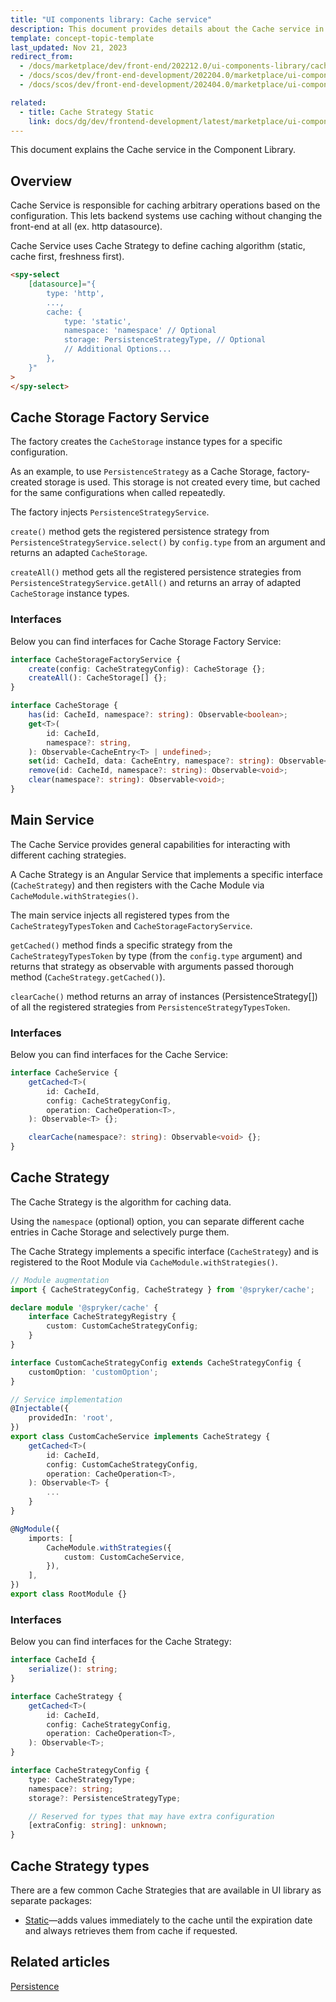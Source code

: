 ```yaml
---
title: "UI components library: Cache service"
description: This document provides details about the Cache service in the Component Library.
template: concept-topic-template
last_updated: Nov 21, 2023
redirect_from:
  - /docs/marketplace/dev/front-end/202212.0/ui-components-library/cache/
  - /docs/scos/dev/front-end-development/202204.0/marketplace/ui-components-library/cache/cache.html
  - /docs/scos/dev/front-end-development/202404.0/marketplace/ui-components-library/cache/ui-components-library-cache-service.html

related:
  - title: Cache Strategy Static
    link: docs/dg/dev/frontend-development/latest/marketplace/ui-components-library/cache/ui-components-library-cache-service-cache-strategy-static-service.html
---
```


This document explains the Cache service in the Component Library.

## Overview

Cache Service is responsible for caching arbitrary operations based on the configuration.
This lets backend systems use caching without changing the front-end at all (ex. http datasource).

Cache Service uses Cache Strategy to define caching algorithm (static, cache first, freshness first).

<!-- vale on -->
```html
<spy-select
    [datasource]="{
        type: 'http',
        ...,
        cache: {
            type: 'static',
            namespace: 'namespace' // Optional
            storage: PersistenceStrategyType, // Optional
            // Additional Options...
        },
    }"
>
</spy-select>
```
<!-- vale off -->


## Cache Storage Factory Service

The factory creates the `CacheStorage` instance types for a specific configuration.

As an example, to use `PersistenceStrategy` as a Cache Storage, factory-created storage is used.
This storage is not created every time, but cached for the same configurations when called repeatedly.

The factory injects `PersistenceStrategyService`.

`create()` method gets the registered persistence strategy from `PersistenceStrategyService.select()` by `config.type` from an argument and returns an adapted `CacheStorage`.

`createAll()` method gets all the registered persistence strategies from `PersistenceStrategyService.getAll()` and returns an array of adapted `CacheStorage` instance types.

### Interfaces

Below you can find interfaces for Cache Storage Factory Service:

```ts
interface CacheStorageFactoryService {
    create(config: CacheStrategyConfig): CacheStorage {};
    createAll(): CacheStorage[] {};
}

interface CacheStorage {
    has(id: CacheId, namespace?: string): Observable<boolean>;
    get<T>(
        id: CacheId,
        namespace?: string,
    ): Observable<CacheEntry<T> | undefined>;
    set(id: CacheId, data: CacheEntry, namespace?: string): Observable<void>;
    remove(id: CacheId, namespace?: string): Observable<void>;
    clear(namespace?: string): Observable<void>;
}
```

## Main Service

The Cache Service provides general capabilities for interacting with different caching strategies.

A Cache Strategy is an Angular Service that implements a specific interface (`CacheStrategy`) and then registers with the Cache Module via `CacheModule.withStrategies()`.

The main service injects all registered types from the `CacheStrategyTypesToken` and `CacheStorageFactoryService`.

`getCached()` method finds a specific strategy from the `CacheStrategyTypesToken` by type (from the `config.type` argument) and returns that strategy as observable with arguments passed thorough method (`CacheStrategy.getCached()`).

`clearCache()` method returns an array of instances (PersistenceStrategy[]) of all the registered strategies from `PersistenceStrategyTypesToken`.

### Interfaces

Below you can find interfaces for the Cache Service:

```ts
interface CacheService {
    getCached<T>(
        id: CacheId,
        config: CacheStrategyConfig,
        operation: CacheOperation<T>,
    ): Observable<T> {};

    clearCache(namespace?: string): Observable<void> {};
}
```

## Cache Strategy

The Cache Strategy is the algorithm for caching data.

Using the `namespace` (optional) option, you can separate different cache entries in Cache Storage and selectively purge them.

The Cache Strategy implements a specific interface (`CacheStrategy`) and is registered to the Root Module via `CacheModule.withStrategies()`.

```ts
// Module augmentation
import { CacheStrategyConfig, CacheStrategy } from '@spryker/cache';

declare module '@spryker/cache' {
    interface CacheStrategyRegistry {
        custom: CustomCacheStrategyConfig;
    }
}

interface CustomCacheStrategyConfig extends CacheStrategyConfig {
    customOption: 'customOption';
}

// Service implementation
@Injectable({
    providedIn: 'root',
})
export class CustomCacheService implements CacheStrategy {
    getCached<T>(
        id: CacheId,
        config: CustomCacheStrategyConfig,
        operation: CacheOperation<T>,
    ): Observable<T> {
        ...
    }
}

@NgModule({
    imports: [
        CacheModule.withStrategies({
            custom: CustomCacheService,
        }),
    ],
})
export class RootModule {}
```

### Interfaces

Below you can find interfaces for the Cache Strategy:

```ts
interface CacheId {
    serialize(): string;
}

interface CacheStrategy {
    getCached<T>(
        id: CacheId,
        config: CacheStrategyConfig,
        operation: CacheOperation<T>,
    ): Observable<T>;
}

interface CacheStrategyConfig {
    type: CacheStrategyType;
    namespace?: string;
    storage?: PersistenceStrategyType;

    // Reserved for types that may have extra configuration
    [extraConfig: string]: unknown;
}
```

## Cache Strategy types

There are a few common Cache Strategies that are available in UI library as separate packages:

- [Static](/docs/dg/dev/frontend-development/latest/marketplace/ui-components-library/cache/ui-components-library-cache-service-cache-strategy-static-service.html)—adds values immediately to the
cache until the expiration date and always retrieves them from cache if requested.

## Related articles

[Persistence](/docs/dg/dev/frontend-development/latest/marketplace/ui-components-library/persistence/persistence.html)
